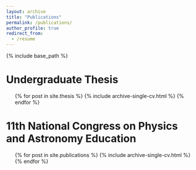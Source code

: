 ```yaml
---
layout: archive
title: "Publications"
permalink: /publications/
author_profile: true
redirect_from:
  - /resume
---
```


{% include base_path %}

Undergraduate Thesis
======
  <ul>{% for post in site.thesis %}
    {% include archive-single-cv.html %}
  {% endfor %}</ul>
  

11th National Congress on Physics and Astronomy Education
======
  <ul>{% for post in site.publications %}
    {% include archive-single-cv.html %}
  {% endfor %}</ul>
  
